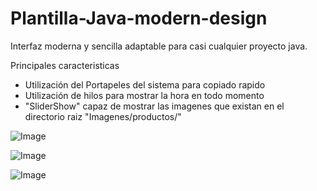 # Plantilla-Java-modern-design
Interfaz moderna y sencilla adaptable para casi cualquier proyecto java.
<p>Principales caracteristicas</p>
<ul>
<li>Utilización del Portapeles del sistema para copiado rapido</li>
<li>Utilización de hilos para mostrar la hora en todo momento</li>
<li>"SliderShow" capaz de mostrar las imagenes que existan en el directorio raiz "Imagenes/productos/"</li>
</ul>

<p><img alt="Image" title="icon" src="https://scontent.fctg2-1.fna.fbcdn.net/v/t1.0-9/100627272_2966828226764426_7344765547881431040_o.jpg?_nc_cat=108&_nc_sid=730e14&_nc_ohc=NLyZayXzAuYAX_n3-ss&_nc_ht=scontent.fctg2-1.fna&oh=82a37283c56b09190699511218202b50&oe=5EF01ED4" /></p>

<p><img alt="Image" title="icon" src="https://scontent.fctg2-1.fna.fbcdn.net/v/t1.0-9/99232610_2966828213431094_3362184228480483328_o.jpg?_nc_cat=108&_nc_sid=730e14&_nc_ohc=fzJHZ9i5Z00AX9Zk7Kp&_nc_ht=scontent.fctg2-1.fna&oh=3bc6884db57d5f7464a4a594970a1026&oe=5EEFE845" /></p>

<p><img alt="Image" title="icon" src="https://scontent.fctg2-1.fna.fbcdn.net/v/t1.0-9/100515750_2966828190097763_4796729045083488256_o.jpg?_nc_cat=107&_nc_sid=730e14&_nc_ohc=fZ0r3XvDKYUAX9-Qyc7&_nc_ht=scontent.fctg2-1.fna&oh=a41736bef5617f627f8612bd395e5c84&oe=5EEF8E8C" /></p>

